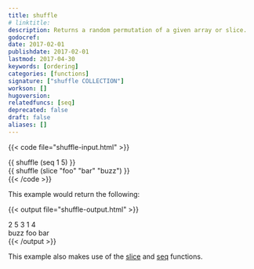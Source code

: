 ```yaml
---
title: shuffle
# linktitle:
description: Returns a random permutation of a given array or slice.
godocref:
date: 2017-02-01
publishdate: 2017-02-01
lastmod: 2017-04-30
keywords: [ordering]
categories: [functions]
signature: ["shuffle COLLECTION"]
workson: []
hugoversion:
relatedfuncs: [seq]
deprecated: false
draft: false
aliases: []
---
```


{{< code file="shuffle-input.html" >}}
<!-- Shuffled sequence = -->
<div>{{ shuffle (seq 1 5) }}</div>
<!-- Shuffled slice =  -->
<div>{{ shuffle (slice "foo" "bar" "buzz") }}</div>
{{< /code >}}

This example would return the following:

{{< output file="shuffle-output.html" >}}
<!-- Shuffled sequence =  -->
<div>2 5 3 1 4</div>
<!-- Shuffled slice =  -->
<div>buzz foo bar</div>
{{< /output >}}

This example also makes use of the [slice](/functions/slice/) and [seq](/functions/seq/) functions.
